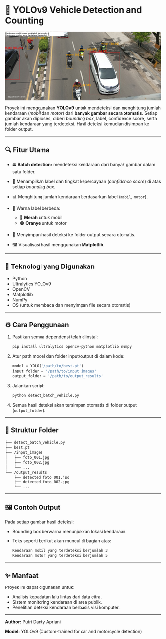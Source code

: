 # 🚗 YOLOv9 Vehicle Detection and Counting

![Deteksi Kendaraan](https://github.com/danty-putri/deteksi_gambarkendaraan/blob/main/detected_foto_0031.jpg)

Proyek ini menggunakan **YOLOv9** untuk mendeteksi dan menghitung jumlah kendaraan (*mobil* dan *motor*) dari **banyak gambar secara otomatis**.
Setiap gambar akan diproses, diberi *bounding box*, label, confidence score, serta jumlah kendaraan yang terdeteksi.
Hasil deteksi kemudian disimpan ke folder output.

---

## 🔍 Fitur Utama

* 🚘 **Batch detection:** mendeteksi kendaraan dari banyak gambar dalam satu folder.
* 🎯 Menampilkan label dan tingkat kepercayaan (*confidence score*) di atas setiap *bounding box*.
* 📊 Menghitung jumlah kendaraan berdasarkan label (`mobil`, `motor`).
* 🌈 Warna label berbeda:

  * 🔴 **Merah** untuk mobil
  * 🟠 **Oranye** untuk motor
* 💾 Menyimpan hasil deteksi ke folder output secara otomatis.
* 🖼️ Visualisasi hasil menggunakan **Matplotlib**.

---

## 🧠 Teknologi yang Digunakan

* Python
* Ultralytics YOLOv9
* OpenCV
* Matplotlib
* NumPy
* OS (untuk membaca dan menyimpan file secara otomatis)

---

## ⚙️ Cara Penggunaan

1. Pastikan semua dependensi telah diinstal:

   ```bash
   pip install ultralytics opencv-python matplotlib numpy
   ```

2. Atur path model dan folder input/output di dalam kode:

   ```python
   model = YOLO('/path/to/best.pt')
   input_folder = '/path/to/input_images'
   output_folder = '/path/to/output_results'
   ```

3. Jalankan script:

   ```bash
   python detect_batch_vehicle.py
   ```

4. Semua hasil deteksi akan tersimpan otomatis di folder output (`output_folder`).

---

## 📁 Struktur Folder

```
├── detect_batch_vehicle.py
├── best.pt
├── /input_images
│   ├── foto_001.jpg
│   ├── foto_002.jpg
│   └── ...
└── /output_results
    ├── detected_foto_001.jpg
    ├── detected_foto_002.jpg
    └── ...
```

---

## 🖼️ Contoh Output

Pada setiap gambar hasil deteksi:

* Bounding box berwarna menunjukkan lokasi kendaraan.
* Teks seperti berikut akan muncul di bagian atas:

  ```
  Kendaraan mobil yang terdeteksi berjumlah 3
  Kendaraan motor yang terdeteksi berjumlah 5
  ```

---

## ✨ Manfaat

Proyek ini dapat digunakan untuk:

* Analisis kepadatan lalu lintas dari data citra.
* Sistem monitoring kendaraan di area publik.
* Penelitian deteksi kendaraan berbasis visi komputer.

---

**Author:** Putri Danty Apriani

**Model:** YOLOv9 (Custom-trained for car and motorcycle detection)
